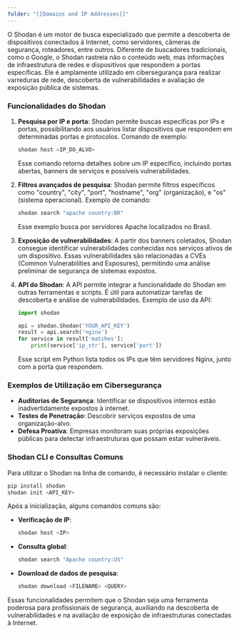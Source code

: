 ```yaml
---
folder: "[[Domains and IP Addresses]]"
---
```

O Shodan é um motor de busca especializado que permite a descoberta de dispositivos conectados à Internet, como servidores, câmeras de segurança, roteadores, entre outros. Diferente de buscadores tradicionais, como o Google, o Shodan rastreia não o conteúdo web, mas informações de infraestrutura de redes e dispositivos que respondem a portas específicas. Ele é amplamente utilizado em cibersegurança para realizar varreduras de rede, descoberta de vulnerabilidades e avaliação de exposição pública de sistemas.

### Funcionalidades do Shodan

1. **Pesquisa por IP e porta**: Shodan permite buscas específicas por IPs e portas, possibilitando aos usuários listar dispositivos que respondem em determinadas portas e protocolos. Comando de exemplo:
   ```sh
   shodan host <IP_DO_ALVO>
   ```
   Esse comando retorna detalhes sobre um IP específico, incluindo portas abertas, banners de serviços e possíveis vulnerabilidades.

2. **Filtros avançados de pesquisa**: Shodan permite filtros específicos como "country", "city", "port", "hostname", "org" (organização), e "os" (sistema operacional). Exemplo de comando:
   ```sh
   shodan search "apache country:BR"
   ```
   Esse exemplo busca por servidores Apache localizados no Brasil.

3. **Exposição de vulnerabilidades**: A partir dos banners coletados, Shodan consegue identificar vulnerabilidades conhecidas nos serviços ativos de um dispositivo. Essas vulnerabilidades são relacionadas a CVEs (Common Vulnerabilities and Exposures), permitindo uma análise preliminar de segurança de sistemas expostos.

4. **API do Shodan**: A API permite integrar a funcionalidade do Shodan em outras ferramentas e scripts. É útil para automatizar tarefas de descoberta e análise de vulnerabilidades. Exemplo de uso da API:
   ```python
   import shodan

   api = shodan.Shodan('YOUR_API_KEY')
   result = api.search('nginx')
   for service in result['matches']:
       print(service['ip_str'], service['port'])
   ```
   Esse script em Python lista todos os IPs que têm servidores Nginx, junto com a porta que respondem.

### Exemplos de Utilização em Cibersegurança
- **Auditorias de Segurança**: Identificar se dispositivos internos estão inadvertidamente expostos à internet.
- **Testes de Penetração**: Descobrir serviços expostos de uma organização-alvo.
- **Defesa Proativa**: Empresas monitoram suas próprias exposições públicas para detectar infraestruturas que possam estar vulneráveis.

### Shodan CLI e Consultas Comuns
Para utilizar o Shodan na linha de comando, é necessário instalar o cliente:
```sh
pip install shodan
shodan init <API_KEY>
```
Após a inicialização, alguns comandos comuns são:
- **Verificação de IP**:
  ```sh
  shodan host <IP>
  ```
- **Consulta global**:
  ```sh
  shodan search "Apache country:US"
  ```
- **Download de dados de pesquisa**:
  ```sh
  shodan download <FILENAME> <QUERY>
  ```

Essas funcionalidades permitem que o Shodan seja uma ferramenta poderosa para profissionais de segurança, auxiliando na descoberta de vulnerabilidades e na avaliação de exposição de infraestruturas conectadas à Internet. 
